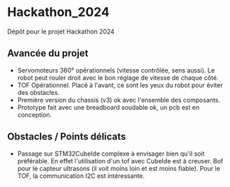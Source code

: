 # Hackathon_2024
Dépôt pour le projet Hackathon 2024


## Avancée du projet

* Servomoteurs 360° opérationnels (vitesse contrôlée, sens aussi). Le robot peut rouler droit avec le bon réglage de vitesse de chaque côté.
* TOF Opérationnel. Placé à l'avant, ce sont les yeux du robot pour éviter des obstacles.
* Première version du chassis (v3) ok avec l'ensemble des composants.
* Prototype fait avec une breadboard soudable ok, un pcb est en conception.

## Obstacles / Points délicats

* Passage sur STM32CubeIde complexe à envisager bien qu'il soit préférable. En effet l'utilisation d'un tof avec CubeIde est à creuser. Bof pour le capteur ultrasons (il voit moins loin et est moins fiable). Pour le TOF, la communication I2C est intéressante.
